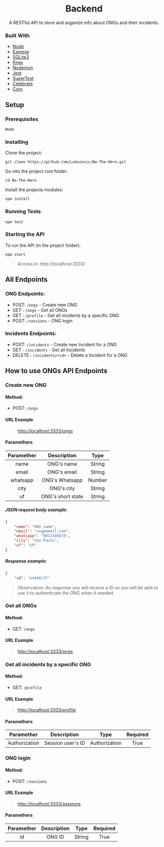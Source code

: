 
<h1 align="center">Backend</h1>
<p align="center">A RESTful API to store and organize info about ONGs and their incidents.</p>

### Built With

- [Node](https://nodejs.org/en/)
- [Express](https://expressjs.com/)
- [SQLite3](https://www.npmjs.com/package/sqlite3)
- [Knex](http://knexjs.org/)
- [Nodemon](https://nodemon.io/)
- [Jest](https://jestjs.io/)
- [SuperTest](https://www.npmjs.com/package/supertest)
- [Celebrate](https://www.npmjs.com/package/celebrate)
- [Cors](https://www.npmjs.com/package/cors)

## Setup

### Prerequisites

```
Node
```

### Installing

Clone the project:
```
git clone https://github.com/Lukazovic/Be-The-Hero.git
```

Go into the project root folder:
```
cd Be-The-Hero
```

Install the projects modules:
```
npm install
```

### Running Tests
```
npm test
```

### Starting the API

To run the API (in the project folder):
```
npm start
```

> Access in: http://localhost:3333/

## All Endpoints

### ONG Endpoints:

- POST: `/ongs` - Create new ONG
- GET : `/ongs` - Get all ONGs
- GET : `/profile` - Get all incidents by a specific ONG
- POST: `/sessions` - ONG login

### Incidents Endpoints:

- POST: `/incidents` - Create new Incident for a ONG
- GET : `/incidents` - Get all Incidents
- DELETE : `/incidents/<id>` - Delete a Incident for a ONG

## How to use ONGs API Endpoints

### Create new ONG

#### Method:

- POST: `/ongs`

#### URL Example

> [http://localhost:3333/ongs](http://localhost:3333/ongs)

#### Paramethers

|   Paramether   |       Description    |     Type     |
| :------------: | :------------------: | :----------: |
|      name      |   ONG's name         |    String    |
|      email     |   ONG's email        |    String    |
|    whatsapp    |   ONG's Whatsapp     |    Number    |
|      city      |   ONG's city         |    String    |
|       uf       |   ONG's short state  |    String    |

##### JSON request body example:

```json
{
	"name": "ONG name",
	"email": "ong@email.com",
	"whatsapp": "0012345678",
	"city": "São Paulo",
	"uf": "SP"
}
```

##### Response example:

```json
{
    "id": "e4446c37"
```

> Observation: As response you will receive a ID so you will be able to use it to authenticate the ONG when it needed.

### Get all ONGs

#### Method:

- GET: `/ongs`

#### URL Example

> [http://localhost:3333/ongs](http://localhost:3333/ongs)

### Get all incidents by a specific ONG

#### Method:

- GET: `/profile`

#### URL Example

> [http://localhost:3333/profile](http://localhost:3333/profile)

#### Paramethers

|   Paramether   |       Description    |     Type      |   Required   |
| :------------: | :------------------: | :-----------: | :----------: |
|  Authorization |   Session user's ID  | Authorization |     True     |

### ONG login

#### Method:

- POST: `/sessions`

#### URL Example

> [http://localhost:3333/sessions](http://localhost:3333/sessions)

#### Paramethers

|   Paramether   |       Description    |     Type     |   Required   |
| :------------: | :------------------: | :----------: | :----------: |
|       id       |         ONG ID       |     String   |     True     |
